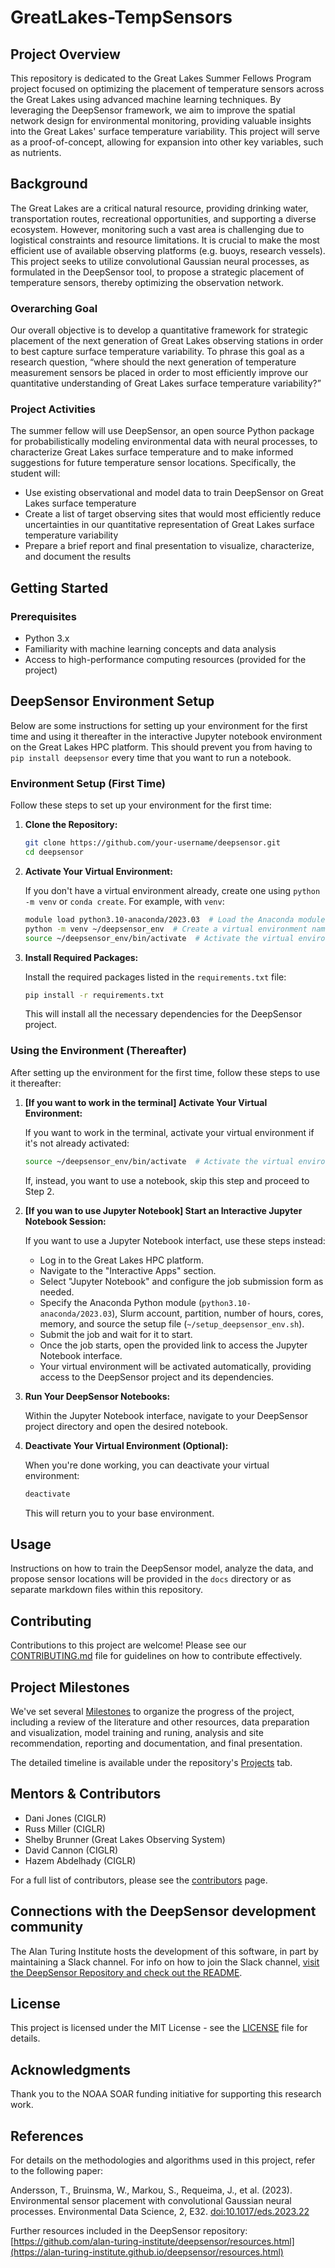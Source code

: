 # GreatLakes-TempSensors

## Project Overview
This repository is dedicated to the Great Lakes Summer Fellows Program project focused on optimizing the placement of temperature sensors across the Great Lakes using advanced machine learning techniques. By leveraging the DeepSensor framework, we aim to improve the spatial network design for environmental monitoring, providing valuable insights into the Great Lakes' surface temperature variability. This project will serve as a proof-of-concept, allowing for expansion into other key variables, such as nutrients.

## Background
The Great Lakes are a critical natural resource, providing drinking water, transportation routes, recreational opportunities, and supporting a diverse ecosystem. However, monitoring such a vast area is challenging due to logistical constraints and resource limitations. It is crucial to make the most efficient use of available observing platforms (e.g. buoys, research vessels). This project seeks to utilize convolutional Gaussian neural processes, as formulated in the DeepSensor tool, to propose a strategic placement of temperature sensors, thereby optimizing the observation network.

### Overarching Goal
Our overall objective is to develop a quantitative framework for strategic placement of the next generation of Great Lakes observing stations in order to best capture surface temperature variability. To phrase this goal as a research question, “where should the next generation of temperature measurement sensors be placed in order to most efficiently improve our quantitative understanding of Great Lakes surface temperature variability?”

### Project Activities
The summer fellow will use DeepSensor, an open source Python package for probabilistically modeling environmental data with neural processes, to characterize Great Lakes surface temperature and to make informed suggestions for future temperature sensor locations. Specifically, the student will:

- Use existing observational and model data to train DeepSensor on Great Lakes surface temperature
- Create a list of target observing sites that would most efficiently reduce uncertainties in our quantitative representation of Great Lakes surface temperature variability
- Prepare a brief report and final presentation to visualize, characterize, and document the results

## Getting Started
### Prerequisites
- Python 3.x
- Familiarity with machine learning concepts and data analysis
- Access to high-performance computing resources (provided for the project)

## DeepSensor Environment Setup

Below are some instructions for setting up your environment for the first time and using it thereafter in the interactive Jupyter notebook environment on the Great Lakes HPC platform. This should prevent you from having to `pip install deepsensor` every time that you want to run a notebook.

### Environment Setup (First Time)

Follow these steps to set up your environment for the first time:

1. **Clone the Repository:**
   
   ```bash
   git clone https://github.com/your-username/deepsensor.git
   cd deepsensor
   ```

2. **Activate Your Virtual Environment:**
   
   If you don't have a virtual environment already, create one using `python -m venv` or `conda create`. For example, with `venv`:
   
   ```bash
   module load python3.10-anaconda/2023.03  # Load the Anaconda module
   python -m venv ~/deepsensor_env  # Create a virtual environment named "deepsensor_env" in your home directory
   source ~/deepsensor_env/bin/activate  # Activate the virtual environment
   ```

3. **Install Required Packages:**
   
   Install the required packages listed in the `requirements.txt` file:

   ```bash
   pip install -r requirements.txt
   ```

   This will install all the necessary dependencies for the DeepSensor project.

### Using the Environment (Thereafter)

After setting up the environment for the first time, follow these steps to use it thereafter:

1. **[If you want to work in the terminal] Activate Your Virtual Environment:**
   
   If you want to work in the terminal, activate your virtual environment if it's not already activated:

   ```bash
   source ~/deepsensor_env/bin/activate  # Activate the virtual environment
   ```

   If, instead, you want to use a notebook, skip this step and proceed to Step 2. 

2. **[If you wan to use Jupyter Notebook] Start an Interactive Jupyter Notebook Session:**

    If you want to use a Jupyter Notebook interfact, use these steps instead:

   - Log in to the Great Lakes HPC platform.
   - Navigate to the "Interactive Apps" section.
   - Select "Jupyter Notebook" and configure the job submission form as needed.
   - Specify the Anaconda Python module (`python3.10-anaconda/2023.03`), Slurm account, partition, number of hours, cores, memory, and source the setup file (`~/setup_deepsensor_env.sh`).
   - Submit the job and wait for it to start.
   - Once the job starts, open the provided link to access the Jupyter Notebook interface.
   - Your virtual environment will be activated automatically, providing access to the DeepSensor project and its dependencies.

4. **Run Your DeepSensor Notebooks:**
   
   Within the Jupyter Notebook interface, navigate to your DeepSensor project directory and open the desired notebook.
   
5. **Deactivate Your Virtual Environment (Optional):**
   
   When you're done working, you can deactivate your virtual environment:
   
   ```bash
   deactivate
   ```

   This will return you to your base environment.

## Usage
Instructions on how to train the DeepSensor model, analyze the data, and propose sensor locations will be provided in the `docs` directory or as separate markdown files within this repository.

## Contributing
Contributions to this project are welcome! Please see our [CONTRIBUTING.md](CONTRIBUTING.md) file for guidelines on how to contribute effectively.

## Project Milestones
We've set several [Milestones](https://github.com/CIGLR-ai-lab/GreatLakes-TempSensors/milestones) to organize the progress of the project, including a review of the literature and other resources, data preparation and visualization, model training and runing, analysis and site recommendation, reporting and documentation, and final presentation.

The detailed timeline is available under the repository's [Projects](https://github.com/CIGLR-ai-lab/GreatLakes-TempSensors/projects) tab.

## Mentors & Contributors
- Dani Jones (CIGLR)
- Russ Miller (CIGLR)
- Shelby Brunner (Great Lakes Observing System)
- David Cannon (CIGLR)
- Hazem Abdelhady (CIGLR)

For a full list of contributors, please see the [contributors](https://github.com/CIGLR-ai-lab/GreatLakes-TempSensors/graphs/contributors) page.

## Connections with the DeepSensor development community
The Alan Turing Institute hosts the development of this software, in part by maintaining a Slack channel. For info on how to join the Slack channel, [visit the DeepSensor Repository and check out the README](https://github.com/alan-turing-institute/deepsensor).

## License
This project is licensed under the MIT License - see the [LICENSE](LICENSE) file for details.

## Acknowledgments
Thank you to the NOAA SOAR funding initiative for supporting this research work.

## References
For details on the methodologies and algorithms used in this project, refer to the following paper:

Andersson, T., Bruinsma, W., Markou, S., Requeima, J., et al. (2023). Environmental sensor placement with convolutional Gaussian neural processes. Environmental Data Science, 2, E32. [doi:10.1017/eds.2023.22](https://doi.org/10.1017/eds.2023.22)

Further resources included in the DeepSensor repository:  
[https://github.com/alan-turing-institute/deepsensor/resources.html](https://alan-turing-institute.github.io/deepsensor/resources.html)




   
